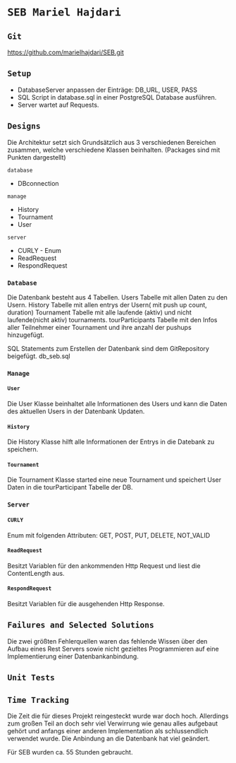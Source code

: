 # `SEB Mariel Hajdari`

## `Git`
https://github.com/marielhajdari/SEB.git

## `Setup`
* DatabaseServer anpassen der Einträge: DB_URL, USER, PASS
* SQL Script in database.sql in einer PostgreSQL Database ausführen.
* Server wartet auf Requests.

## `Designs`

Die Architektur setzt sich Grundsätzlich aus 3 verschiedenen Bereichen zusammen, welche verschiedene Klassen beinhalten. (Packages sind mit Punkten dargestellt)

`database`
* DBconnection

`manage`
* History
* Tournament
* User

`server`
* CURLY - Enum
* ReadRequest
* RespondRequest

### `Database`
Die Datenbank besteht aus 4 Tabellen.
Users Tabelle mit allen Daten zu den Usern.
History Tabelle mit allen entrys der Usern( mit push up count, duration)
Tournament Tabelle mit alle laufende (aktiv) und nicht laufende(nicht aktiv) tournaments.
tourParticipants Tabelle mit den Infos aller Teilnehmer einer Tournament und ihre anzahl der pushups hinzugefügt.


SQL Statements zum Erstellen der Datenbank sind dem GitRepository beigefügt.
db_seb.sql

### `Manage`

#### `User`
Die User Klasse beinhaltet alle Informationen des Users und kann die Daten des aktuellen Users in der Datenbank Updaten. 

#### `History`
Die History Klasse hilft alle Informationen der Entrys in die Datebank zu speichern.

#### `Tournament`
Die Tournament Klasse started eine neue Tournament und speichert User Daten in die tourParticipant Tabelle der DB.

### `Server`

#### `CURLY`
Enum mit folgenden Attributen: GET, POST, PUT, DELETE, NOT_VALID

#### `ReadRequest`
Besitzt Variablen für den ankommenden Http Request und liest die ContentLength aus.

#### `RespondRequest`
Besitzt Variablen für die ausgehenden Http Response.


## `Failures and Selected Solutions`

Die zwei größten Fehlerquellen waren das fehlende Wissen über den Aufbau eines Rest Servers sowie nicht gezieltes Programmieren auf eine Implementierung einer Datenbankanbindung.

## `Unit Tests`






## `Time Tracking`

Die Zeit die für dieses Projekt reingesteckt wurde war doch hoch. Allerdings zum großen Teil an doch sehr viel Verwirrung wie genau alles aufgebaut gehört und anfangs einer anderen Implementation als schlussendlich verwendet wurde. Die Anbindung an die Datenbank hat viel geändert. 


Für SEB wurden ca. 55 Stunden gebraucht.